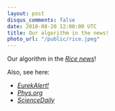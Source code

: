 ```yaml
---
layout: post
disqus_comments: false
date: 2018-08-20 12:00:00 UTC
title: Our algorithm in the news!
photo_url: "/public/rice.jpeg"
---
```


Our algorithm in the [*Rice news*](http://news.rice.edu/2018/08/20/quantum-bugs-meet-your-new-swatter-2/)! 

Also, see here:

- [*EurekAlert!*](https://www.eurekalert.org/pub_releases/2018-08/ru-qbm082018.php)
- [*Phys.org*](https://phys.org/news/2018-08-scientist-efficient-method-characterize-quantum.html)
- [*ScienceDaily*](https://www.sciencedaily.com/releases/2018/08/180820094440.htm)
